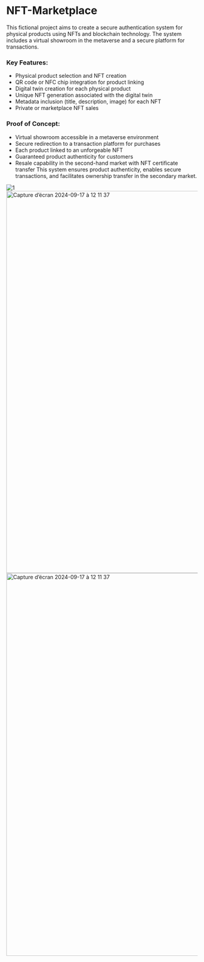 # NFT-Marketplace
This fictional project aims to create a secure authentication system for physical products using NFTs and blockchain technology. The system includes a virtual showroom in the metaverse and a secure platform for transactions.

### Key Features:
- Physical product selection and NFT creation
- QR code or NFC chip integration for product linking
- Digital twin creation for each physical product
- Unique NFT generation associated with the digital twin
- Metadata inclusion (title, description, image) for each NFT
- Private or marketplace NFT sales

### Proof of Concept:
- Virtual showroom accessible in a metaverse environment
- Secure redirection to a transaction platform for purchases
- Each product linked to an unforgeable NFT
- Guaranteed product authenticity for customers
- Resale capability in the second-hand market with NFT certificate transfer
This system ensures product authenticity, enables secure transactions, and facilitates ownership transfer in the secondary market.<br />

![1](https://github.com/user-attachments/assets/d644e706-c208-4b8f-8c00-028e9cd8bd91)
<img width="1006" alt="Capture d’écran 2024-09-17 à 12 11 37" src="https://github.com/user-attachments/assets/28964ea5-4268-43d5-a682-f91c695ad417">
<img width="1008" alt="Capture d’écran 2024-09-17 à 12 11 37" src="https://github.com/user-attachments/assets/2c299180-336a-49b4-a04b-c72c3cbfc2b6">

